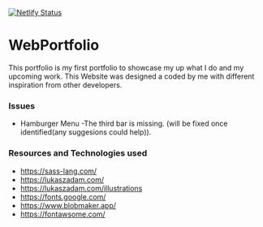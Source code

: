 [![Netlify Status](https://api.netlify.com/api/v1/badges/3cd485d5-2bf6-4d0e-9703-e73aaa12cec6/deploy-status)](https://app.netlify.com/sites/uchenamiller/deploys)

# WebPortfolio
This portfolio is my first portfolio to showcase my up what I do and my upcoming work.
This Website was designed a coded by me with different inspiration from other developers.

### Issues
* Hamburger Menu
-The third bar is missing. (will be fixed once identified(any suggesions could help)).

### Resources and Technologies used
* https://sass-lang.com/
* https://lukaszadam.com/
* https://lukaszadam.com/illustrations
* https://fonts.google.com/
* https://www.blobmaker.app/
* https://fontawsome.com/
